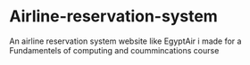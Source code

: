# Airline-reservation-system
An airline reservation system website like EgyptAir i made for a Fundamentels of computing and coummincations course 
